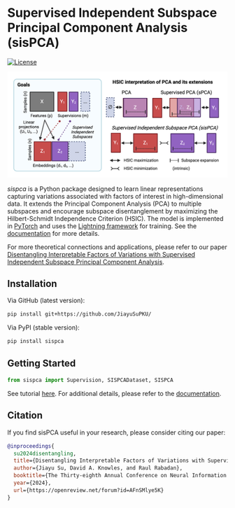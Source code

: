 # Supervised Independent Subspace Principal Component Analysis (sisPCA)

[![License](https://img.shields.io/badge/license-MIT-blue.svg)](./LICENSE)

<!-- ![Overview](/docs/img/sisPCA.png) -->

<!-- fig -->
<div align="center">
<img src="docs/img/sisPCA.png" alt="Overview" width="600px"/>
</div>

*sispca* is a Python package designed to learn linear representations capturing variations associated with factors of interest in high-dimensional data. It extends the Principal Component Analysis (PCA) to multiple subspaces and encourage subspace disentanglement by maximizing the Hilbert-Schmidt Independence Criterion (HSIC). The model is implemented in [PyTorch](https://pytorch.org/) and uses the [Lightning framework](https://lightning.ai/docs/pytorch/stable/) for training. See the [documentation](docs/source/index.rst) for more details.

For more theoretical connections and applications, please refer to our paper [Disentangling Interpretable Factors of Variations with Supervised Independent Subspace Principal Component Analysis](https://openreview.net/forum?id=AFnSMlye5K).

## Installation
Via GitHub (latest version):
```bash
pip install git+https://github.com/JiayuSuPKU/
```

Via PyPI (stable version):
```bash
pip install sispca
```

## Getting Started
```python
from sispca import Supervision, SISPCADataset, SISPCA
```
See tutorial [here](docs/source/tutorials/tutorial_brca.ipynb).
For additional details, please refer to the [documentation](docs/source/index.rst).


## Citation
If you find sisPCA useful in your research, please consider citing our paper:
```bibtex
@inproceedings{
  su2024disentangling,
  title={Disentangling Interpretable Factors of Variations with Supervised Independent Subspace Principal Component Analysis},
  author={Jiayu Su, David A. Knowles, and Raul Rabadan},
  booktitle={The Thirty-eighth Annual Conference on Neural Information Processing Systems},
  year={2024},
  url={https://openreview.net/forum?id=AFnSMlye5K}
}
```
